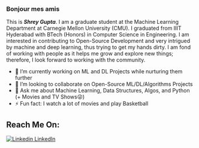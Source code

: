 ### Bonjour mes amis
This is ***Shrey Gupta***. I am a graduate student at the Machine Learning Department at Carnegie Mellon University (CMU). I graduated from IIIT Hyderabad with BTech (Honors) in Computer Science in Engineering. I am interested in contributing to Open-Source Development and very intrigued by machine and deep learning, thus trying to get my hands dirty. I am fond of working with people as it helps me grow and explore new things; therefore, I look forward to working with the community.

- 🔭 I’m currently working on ML and DL Projects while nurturing them further
- 👯 I’m looking to collaborate on Open-Source ML/DL/Algorithms Projects
- 💬 Ask me about Machine Learning, Data Structures, Algos, and Python (+ Movies and TV Shows:stuck_out_tongue_winking_eye:)
- ⚡ Fun fact: I watch a lot of movies and play Basketball

## Reach Me On:
[![Linkedin](https://i.stack.imgur.com/gVE0j.png) LinkedIn](https://www.linkedin.com/in/shreygupta2809/)
